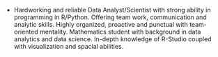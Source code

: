 - Hardworking and reliable Data Analyst/Scientist with strong ability in programming in R/Python. Offering team work, communication and analytic skills. Highly organized, proactive and punctual with team-oriented mentality. Mathematics student with background in data analytics and data science. In-depth knowledge of R-Studio coupled with visualization and spacial abilities.

<!---
ZLee21/ZLee21 is a ✨ special ✨ repository because its `README.md` (this file) appears on your GitHub profile.
You can click the Preview link to take a look at your changes.
--->
